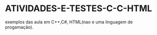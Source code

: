 # ATIVIDADES-E-TESTES-C-C-HTML
exemplos das aula em C++,C#, HTML(nao e uma linguagem de progamação).

